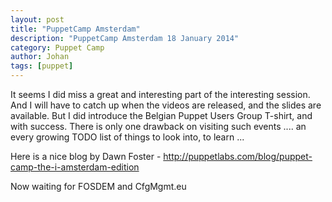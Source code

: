 ```yaml
---
layout: post
title: "PuppetCamp Amsterdam"
description: "PuppetCamp Amsterdam 18 January 2014"
category: Puppet Camp
author: Johan
tags: [puppet]
---
```


It seems I did miss a great and interesting part of the interesting session.  And I will have to catch up when the videos are released, and the slides are available.  But I did introduce the Belgian Puppet Users Group T-shirt, and with success.
There is only one drawback on visiting such events ....   an every growing TODO list of things to look into, to learn ...

Here is a nice blog by Dawn Foster - http://puppetlabs.com/blog/puppet-camp-the-i-amsterdam-edition

Now waiting for FOSDEM and CfgMgmt.eu
